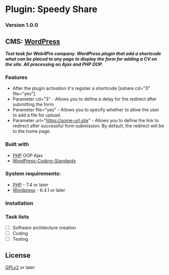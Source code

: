 # Plugin: Speedy Share
### Version 1.0.0

## CMS: [WordPress]

***Test task for Web4Pro company. WordPress plugin that add a shortcode what can be placed to any page to display the form for adding a CV on the site. All processing on Ajax and PHP OOP.***

### Features
  - After the plugin activation it's register a shortcode [sshare cd="3" file="yes"].
  - Parameter cd="3" - Allows you to define a delay for the redirect after submitting the form.
  - Parameter file="yes" - Allows you to specify whether to allow the user to add a file for upload.
  - Parameter url="https://some-url.site" - Allows you to define the link to redirect after successful form submission. By default, the redirect will be to the home page.

### Built with

- [PHP] OOP Ajax
- [WordPress-Coding-Standards]

### System requirements:

* [PHP] -  7.4 or later
* [Wordpress] - 6.4.1 or later


### Installation


### Task lists

- [ ] Software architecture creation
- [ ] Coding
- [ ] Testing

License
----

[GPLv2] or later

[//]: #
   [PHP]: <https://www.php.net/>
   [WordPress]: <https://wordpress.org/>
   [GPLv2]: <https://www.gnu.org/licenses/old-licenses/gpl-2.0.en.html>
   [WordPress-Coding-Standards]: <https://github.com/WordPress/WordPress-Coding-Standards>
